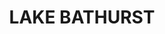 ---
lastmod: '2025-04-06T06:05:20+00:00'
latitude: -34.726283
layout: suburb
longitude: 149.729215
postcode: '2580'
state: NSW
title: LAKE BATHURST
url: /nsw/lake-bathurst/
---